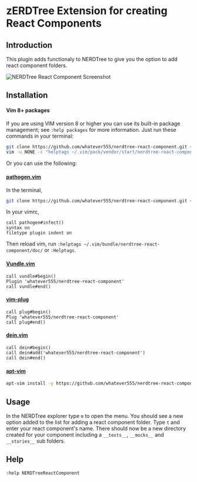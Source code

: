 zERDTree Extension for creating React Components
=============

Introduction
------------

This plugin adds functionaly to NERDTree to give you the option to add react component folders.  


![NERDTree React Component Screenshot](https://user-images.githubusercontent.com/1413475/102447066-2135ac80-4027-11eb-8d85-a6332a12b710.png)

Installation
------------

#### Vim 8+ packages

If you are using VIM version 8 or higher you can use its built-in package management; see `:help packages` for more information. Just run these commands in your terminal:

```bash
git clone https://github.com/whatever555/nerdtree-react-component.git ~/.vim/pack/vendor/start/nerdtree-react-component
vim -u NONE -c "helptags ~/.vim/pack/vendor/start/nerdtree-react-component/doc" -c q
```

Or you can use the following:  

#### [pathogen.vim](https://github.com/tpope/vim-pathogen)

In the terminal,
```bash
git clone https://github.com/whatever555/nerdtree-react-component.git ~/.vim/bundle/nerdtree-react-component
```
In your vimrc,
```vim
call pathogen#infect()
syntax on
filetype plugin indent on
```

Then reload vim, run `:helptags ~/.vim/bundle/nerdtree-react-component/doc/` or `:Helptags`.

#### [Vundle.vim](https://github.com/VundleVim/Vundle.vim)
```vim
call vundle#begin()
Plugin 'whatever555/nerdtree-react-component'
call vundle#end()
```

#### [vim-plug](https://github.com/junegunn/vim-plug)
```vim
call plug#begin()
Plug 'whatever555/nerdtree-react-component'
call plug#end()
```

#### [dein.vim](https://github.com/Shougo/dein.vim)
```vim
call dein#begin()
call dein#add('whatever555/nerdtree-react-component')
call dein#end()
```

#### [apt-vim](https://github.com/egalpin/apt-vim)
```bash
apt-vim install -y https://github.com/whatever555/nerdtree-react-component.git
```


Usage
------------

In the NERDTree explorer type `m` to open the menu. You should see a new option added to the list for adding a react component folder. Type `t` and enter your react component's name. There should now be a new directory created for your component including a `__tests__`, `__mocks__` and `__stories__` sub folders.


Help
------------

`:help NERDTreeReactComponent`
